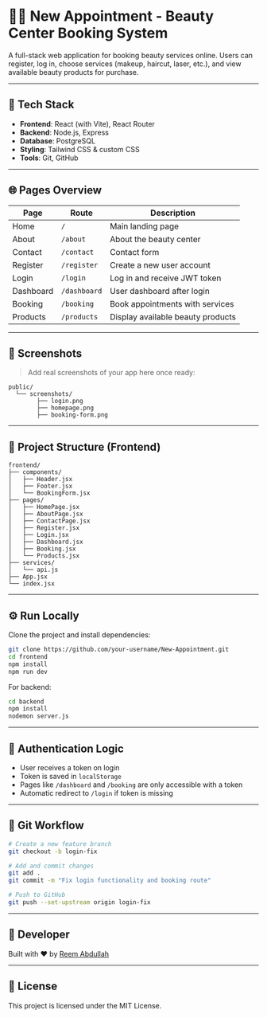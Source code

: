# 💇‍♀️ New Appointment - Beauty Center Booking System

A full-stack web application for booking beauty services online. Users can register, log in, choose services (makeup, haircut, laser, etc.), and view available beauty products for purchase.

---

## 🚀 Tech Stack

- **Frontend**: React (with Vite), React Router
- **Backend**: Node.js, Express
- **Database**: PostgreSQL
- **Styling**: Tailwind CSS & custom CSS
- **Tools**: Git, GitHub

---

## 🌐 Pages Overview

| Page         | Route           | Description                           |
|--------------|------------------|---------------------------------------|
| Home         | `/`              | Main landing page                     |
| About        | `/about`         | About the beauty center               |
| Contact      | `/contact`       | Contact form                          |
| Register     | `/register`      | Create a new user account             |
| Login        | `/login`         | Log in and receive JWT token          |
| Dashboard    | `/dashboard`     | User dashboard after login            |
| Booking      | `/booking`       | Book appointments with services       |
| Products     | `/products`      | Display available beauty products     |

---

## 📸 Screenshots

> Add real screenshots of your app here once ready:

```
public/
  └── screenshots/
        ├── login.png
        ├── homepage.png
        ├── booking-form.png
```

---

## 📁 Project Structure (Frontend)

```
frontend/
├── components/
│   ├── Header.jsx
│   ├── Footer.jsx
│   └── BookingForm.jsx
├── pages/
│   ├── HomePage.jsx
│   ├── AboutPage.jsx
│   ├── ContactPage.jsx
│   ├── Register.jsx
│   ├── Login.jsx
│   ├── Dashboard.jsx
│   ├── Booking.jsx
│   └── Products.jsx
├── services/
│   └── api.js
├── App.jsx
└── index.jsx
```

---

## ⚙️ Run Locally

Clone the project and install dependencies:

```bash
git clone https://github.com/your-username/New-Appointment.git
cd frontend
npm install
npm run dev
```

For backend:

```bash
cd backend
npm install
nodemon server.js
```

---

## 🔐 Authentication Logic

- User receives a token on login
- Token is saved in `localStorage`
- Pages like `/dashboard` and `/booking` are only accessible with a token
- Automatic redirect to `/login` if token is missing

---

## 🌿 Git Workflow

```bash
# Create a new feature branch
git checkout -b login-fix

# Add and commit changes
git add .
git commit -m "Fix login functionality and booking route"

# Push to GitHub
git push --set-upstream origin login-fix
```

---

## 📌 Developer

Built with ❤️ by [Reem Abdullah](https://github.com/reemabdullah49)

---

## 📄 License

This project is licensed under the MIT License.